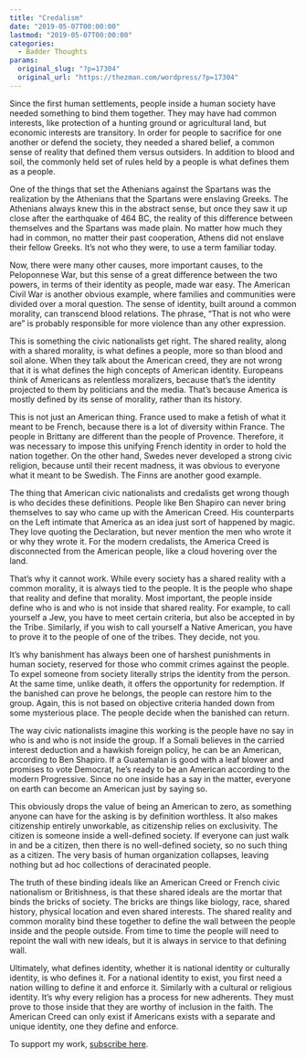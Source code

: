 ```yaml
---
title: "Credalism"
date: "2019-05-07T00:00:00"
lastmod: "2019-05-07T00:00:00"
categories:
  - Badder Thoughts
params:
  original_slug: "?p=17304"
  original_url: "https://thezman.com/wordpress/?p=17304"
---
```


Since the first human settlements, people inside a human society have
needed something to bind them together. They may have had common
interests, like protection of a hunting ground or agricultural land, but
economic interests are transitory. In order for people to sacrifice for
one another or defend the society, they needed a shared belief, a common
sense of reality that defined them versus outsiders. In addition to
blood and soil, the commonly held set of rules held by a people is what
defines them as a people.

One of the things that set the Athenians against the Spartans was the
realization by the Athenians that the Spartans were enslaving Greeks.
The Athenians always knew this in the abstract sense, but once they saw
it up close after the earthquake of 464 BC, the reality of this
difference between themselves and the Spartans was made plain. No matter
how much they had in common, no matter their past cooperation, Athens
did not enslave their fellow Greeks. It’s not who they were, to use a
term familiar today.

Now, there were many other causes, more important causes, to the
Peloponnese War, but this sense of a great difference between the two
powers, in terms of their identity as people, made war easy. The
American Civil War is another obvious example, where families and
communities were divided over a moral question. The sense of identity,
built around a common morality, can transcend blood relations. The
phrase, “That is not who were are” is probably responsible for more
violence than any other expression.

This is something the civic nationalists get right. The shared reality,
along with a shared morality, is what defines a people, more so than
blood and soil alone. When they talk about the American creed, they are
not wrong that it is what defines the high concepts of American
identity. Europeans think of Americans as relentless moralizers, because
that’s the identity projected to them by politicians and the
media. That’s because America is mostly defined by its sense of
morality, rather than its history.

This is not just an American thing. France used to make a fetish of what
it meant to be French, because there is a lot of diversity within
France. The people in Brittany are different than the people of
Provence. Therefore, it was necessary to impose this unifying French
identity in order to hold the nation together. On the other hand, Swedes
never developed a strong civic religion, because until their recent
madness, it was obvious to everyone what it meant to be Swedish. The
Finns are another good example.

The thing that American civic nationalists and credalists get wrong
though is who decides these definitions. People like Ben Shapiro can
never bring themselves to say who came up with the American Creed. His
counterparts on the Left intimate that America as an idea just sort of
happened by magic. They love quoting the Declaration, but never mention
the men who wrote it or why they wrote it. For the modern credalists,
the America Creed is disconnected from the American people, like a cloud
hovering over the land.

That’s why it cannot work. While every society has a shared reality with
a common morality, it is always tied to the people. It is the people who
shape that reality and define that morality. Most important, the people
inside define who is and who is not inside that shared reality. For
example, to call yourself a Jew, you have to meet certain criteria, but
also be accepted in by the Tribe. Similarly, if you wish to call
yourself a Native American, you have to prove it to the people of one of
the tribes. They decide, not you.

It’s why banishment has always been one of harshest punishments in human
society, reserved for those who commit crimes against the people. To
expel someone from society literally strips the identity from the
person. At the same time, unlike death, it offers the opportunity for
redemption. If the banished can prove he belongs, the people can restore
him to the group. Again, this is not based on objective criteria handed
down from some mysterious place. The people decide when the banished can
return.

The way civic nationalists imagine this working is the people have no
say in who is and who is not inside the group. If a Somali believes in
the carried interest deduction and a hawkish foreign policy, he can be
an American, according to Ben Shapiro. If a Guatemalan is good with a
leaf blower and promises to vote Democrat, he’s ready to be an American
according to the modern Progressive. Since no one inside has a say in
the matter, everyone on earth can become an American just by saying so.

This obviously drops the value of being an American to zero, as
something anyone can have for the asking is by definition worthless. It
also makes citizenship entirely unworkable, as citizenship relies on
exclusivity. The citizen is someone inside a well-defined society. If
everyone can just walk in and be a citizen, then there is no
well-defined society, so no such thing as a citizen. The very basis of
human organization collapses, leaving nothing but ad hoc collections of
deracinated people.

The truth of these binding ideals like an American Creed or French civic
nationalism or Britishness, is that these shared ideals are the mortar
that binds the bricks of society. The bricks are things like biology,
race, shared history, physical location and even shared interests. The
shared reality and common morality bind these together to define the
wall between the people inside and the people outside. From time to time
the people will need to repoint the wall with new ideals, but it is
always in service to that defining wall.

Ultimately, what defines identity, whether it is national identity or
culturally identity, is who defines it. For a national identity to
exist, you first need a nation willing to define it and enforce it.
Similarly with a cultural or religious identity. It’s why every religion
has a process for new adherents. They must prove to those inside that
they are worthy of inclusion in the faith. The American Creed can only
exist if Americans exists with a separate and unique identity, one they
define and enforce.

To support my work, <a href="https://www.subscribestar.com/the-z-blog"
rel="noopener noreferrer" target="_blank">subscribe here</a>.
